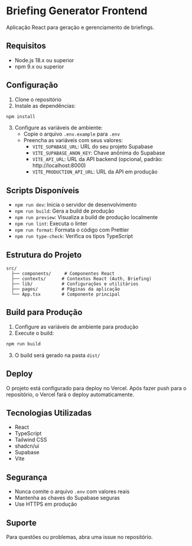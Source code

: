 # Briefing Generator Frontend

Aplicação React para geração e gerenciamento de briefings.

## Requisitos

- Node.js 18.x ou superior
- npm 9.x ou superior

## Configuração

1. Clone o repositório
2. Instale as dependências:
```bash
npm install
```

3. Configure as variáveis de ambiente:
   - Copie o arquivo `.env.example` para `.env`
   - Preencha as variáveis com seus valores:
     - `VITE_SUPABASE_URL`: URL do seu projeto Supabase
     - `VITE_SUPABASE_ANON_KEY`: Chave anônima do Supabase
     - `VITE_API_URL`: URL da API backend (opcional, padrão: http://localhost:8000)
     - `VITE_PRODUCTION_API_URL`: URL da API em produção

## Scripts Disponíveis

- `npm run dev`: Inicia o servidor de desenvolvimento
- `npm run build`: Gera a build de produção
- `npm run preview`: Visualiza a build de produção localmente
- `npm run lint`: Executa o linter
- `npm run format`: Formata o código com Prettier
- `npm run type-check`: Verifica os tipos TypeScript

## Estrutura do Projeto

```
src/
  ├── components/     # Componentes React
  ├── contexts/      # Contextos React (Auth, Briefing)
  ├── lib/           # Configurações e utilitários
  ├── pages/         # Páginas da aplicação
  └── App.tsx        # Componente principal
```

## Build para Produção

1. Configure as variáveis de ambiente para produção
2. Execute o build:
```bash
npm run build
```

3. O build será gerado na pasta `dist/`

## Deploy

O projeto está configurado para deploy no Vercel. Após fazer push para o repositório, o Vercel fará o deploy automaticamente.

## Tecnologias Utilizadas

- React
- TypeScript
- Tailwind CSS
- shadcn/ui
- Supabase
- Vite

## Segurança

- Nunca comite o arquivo `.env` com valores reais
- Mantenha as chaves do Supabase seguras
- Use HTTPS em produção

## Suporte

Para questões ou problemas, abra uma issue no repositório.
